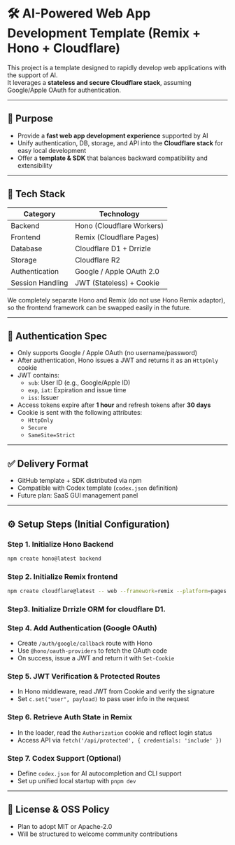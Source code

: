 # 🛠️ AI-Powered Web App Development Template (Remix + Hono + Cloudflare)

This project is a template designed to rapidly develop web applications with the support of AI.  
It leverages a **stateless and secure Cloudflare stack**, assuming Google/Apple OAuth for authentication.

---

## 🎯 Purpose

* Provide a **fast web app development experience** supported by AI  
* Unify authentication, DB, storage, and API into the **Cloudflare stack** for easy local development  
* Offer a **template & SDK** that balances backward compatibility and extensibility  

---

## 🧱 Tech Stack

| Category         | Technology                |
| ---------------- | ------------------------- |
| Backend          | Hono (Cloudflare Workers) |
| Frontend         | Remix (Cloudflare Pages)  |
| Database         | Cloudflare D1 + Drrizle   |
| Storage          | Cloudflare R2             |
| Authentication   | Google / Apple OAuth 2.0  |
| Session Handling | JWT (Stateless) + Cookie  |

We completely separate Hono and Remix (do not use Hono Remix adaptor), so the frontend framework can be swapped easily in the future.

---

## 🔐 Authentication Spec

* Only supports Google / Apple OAuth (no username/password)  
* After authentication, Hono issues a JWT and returns it as an `HttpOnly` cookie  
* JWT contains:
  * `sub`: User ID (e.g., Google/Apple ID)
  * `exp`, `iat`: Expiration and issue time
  * `iss`: Issuer
* Access tokens expire after **1 hour** and refresh tokens after **30 days**
* Cookie is sent with the following attributes:
  * `HttpOnly`
  * `Secure`
  * `SameSite=Strict`

---

## ✅ Delivery Format

* GitHub template + SDK distributed via npm  
* Compatible with Codex template (`codex.json` definition)  
* Future plan: SaaS GUI management panel  

---

## ⚙️ Setup Steps (Initial Configuration)

### Step 1. Initialize Hono Backend

```sh
npm create hono@latest backend
```

### Step 2. Initialize Remix frontend

```sh
npm create cloudflare@latest -- web --framework=remix --platform=pages
```

### Step3. Initialize Drrizle ORM for cloudflare D1.


### Step 4. Add Authentication (Google OAuth)

* Create `/auth/google/callback` route with Hono  
* Use `@hono/oauth-providers` to fetch the OAuth code  
* On success, issue a JWT and return it with `Set-Cookie`  

### Step 5. JWT Verification & Protected Routes

* In Hono middleware, read JWT from Cookie and verify the signature  
* Set `c.set("user", payload)` to pass user info in the request  

### Step 6. Retrieve Auth State in Remix

* In the loader, read the `Authorization` cookie and reflect login status  
* Access API via `fetch('/api/protected', { credentials: 'include' })`  

### Step 7. Codex Support (Optional)

* Define `codex.json` for AI autocompletion and CLI support  
* Set up unified local startup with `pnpm dev`  

---

## 📝 License & OSS Policy

* Plan to adopt MIT or Apache-2.0  
* Will be structured to welcome community contributions
